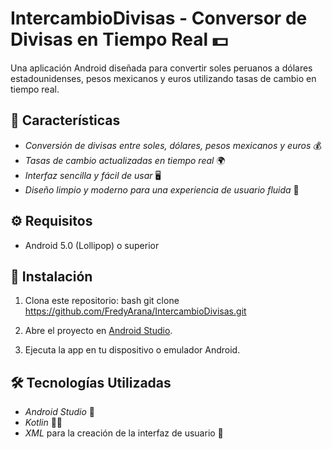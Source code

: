 # IntercambioDivisas -  Conversor de Divisas en Tiempo Real 💵

Una aplicación Android diseñada para convertir soles peruanos a dólares estadounidenses, pesos mexicanos y euros utilizando tasas de cambio en tiempo real.

## 🚀 Características
 
- *Conversión de divisas entre soles, dólares, pesos mexicanos y euros* 💰
- *Tasas de cambio actualizadas en tiempo real* 🌍
- *Interfaz sencilla y fácil de usar* 🖥️
- *Diseño limpio y moderno para una experiencia de usuario fluida* 🎨

## ⚙️ Requisitos

- Android 5.0 (Lollipop) o superior

## 🔧 Instalación

1. Clona este repositorio:
    bash
    git clone https://github.com/FredyArana/IntercambioDivisas.git
    

2. Abre el proyecto en [Android Studio](https://developer.android.com/studio).

3. Ejecuta la app en tu dispositivo o emulador Android.

## 🛠️ Tecnologías Utilizadas

- *Android Studio* 📱
- *Kotlin* 🧑‍💻
- *XML* para la creación de la interfaz de usuario 🎨
